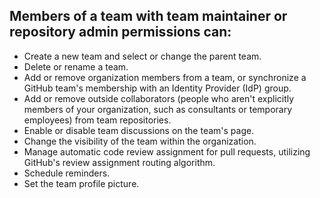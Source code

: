 ## Members of a team with team maintainer or repository admin permissions can:

- Create a new team and select or change the parent team.
- Delete or rename a team.
- Add or remove organization members from a team, or synchronize a GitHub team's membership with an Identity Provider (IdP) group.
- Add or remove outside collaborators (people who aren't explicitly members of your organization, such as consultants or temporary employees) from team repositories.
- Enable or disable team discussions on the team's page.
- Change the visibility of the team within the organization.
- Manage automatic code review assignment for pull requests, utilizing GitHub's review assignment routing algorithm.
- Schedule reminders.
- Set the team profile picture.

  
